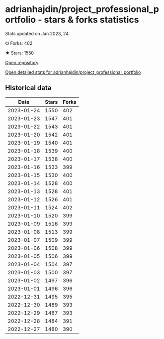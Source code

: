 # adrianhajdin/project_professional_portfolio - stars & forks statistics

Stats updated on Jan 2023, 24

☋ Forks: 402

★ Stars: 1550

[Open repository](https://github.com/adrianhajdin/project_professional_portfolio)

[Open detailed stats for adrianhajdin/project_professional_portfolio](https://reviewgithub.com/rep/adrianhajdin/project_professional_portfolio)

## Historical data
| Date | Stars | Forks |
|------|-------|-------|
| 2023-01-24 | 1550 | 402 | 
| 2023-01-23 | 1547 | 401 | 
| 2023-01-22 | 1543 | 401 | 
| 2023-01-20 | 1542 | 401 | 
| 2023-01-19 | 1540 | 401 | 
| 2023-01-18 | 1539 | 400 | 
| 2023-01-17 | 1538 | 400 | 
| 2023-01-16 | 1533 | 399 | 
| 2023-01-15 | 1530 | 400 | 
| 2023-01-14 | 1528 | 400 | 
| 2023-01-13 | 1528 | 401 | 
| 2023-01-12 | 1526 | 401 | 
| 2023-01-11 | 1524 | 402 | 
| 2023-01-10 | 1520 | 399 | 
| 2023-01-09 | 1516 | 399 | 
| 2023-01-08 | 1513 | 399 | 
| 2023-01-07 | 1509 | 399 | 
| 2023-01-06 | 1508 | 399 | 
| 2023-01-05 | 1506 | 399 | 
| 2023-01-04 | 1504 | 397 | 
| 2023-01-03 | 1500 | 397 | 
| 2023-01-02 | 1497 | 396 | 
| 2023-01-01 | 1496 | 396 | 
| 2022-12-31 | 1495 | 395 | 
| 2022-12-30 | 1489 | 393 | 
| 2022-12-29 | 1487 | 393 | 
| 2022-12-28 | 1484 | 391 | 
| 2022-12-27 | 1480 | 390 | 

